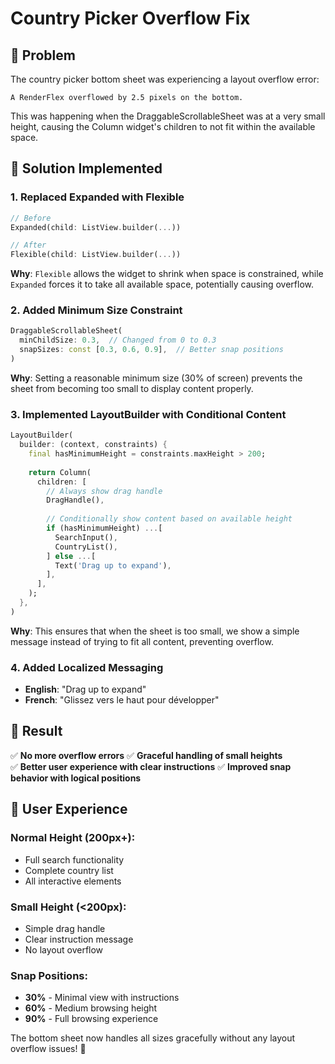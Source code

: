 # Country Picker Overflow Fix

## 🐛 **Problem**
The country picker bottom sheet was experiencing a layout overflow error:
```
A RenderFlex overflowed by 2.5 pixels on the bottom.
```

This was happening when the DraggableScrollableSheet was at a very small height, causing the Column widget's children to not fit within the available space.

## 🔧 **Solution Implemented**

### 1. **Replaced Expanded with Flexible**
```dart
// Before
Expanded(child: ListView.builder(...))

// After  
Flexible(child: ListView.builder(...))
```
**Why**: `Flexible` allows the widget to shrink when space is constrained, while `Expanded` forces it to take all available space, potentially causing overflow.

### 2. **Added Minimum Size Constraint**
```dart
DraggableScrollableSheet(
  minChildSize: 0.3,  // Changed from 0 to 0.3
  snapSizes: const [0.3, 0.6, 0.9],  // Better snap positions
)
```
**Why**: Setting a reasonable minimum size (30% of screen) prevents the sheet from becoming too small to display content properly.

### 3. **Implemented LayoutBuilder with Conditional Content**
```dart
LayoutBuilder(
  builder: (context, constraints) {
    final hasMinimumHeight = constraints.maxHeight > 200;
    
    return Column(
      children: [
        // Always show drag handle
        DragHandle(),
        
        // Conditionally show content based on available height
        if (hasMinimumHeight) ...[
          SearchInput(),
          CountryList(),
        ] else ...[
          Text('Drag up to expand'),
        ],
      ],
    );
  },
)
```
**Why**: This ensures that when the sheet is too small, we show a simple message instead of trying to fit all content, preventing overflow.

### 4. **Added Localized Messaging**
- **English**: "Drag up to expand"
- **French**: "Glissez vers le haut pour développer"

## 🎯 **Result**

✅ **No more overflow errors**
✅ **Graceful handling of small heights**  
✅ **Better user experience with clear instructions**
✅ **Improved snap behavior with logical positions**

## 📱 **User Experience**

### **Normal Height (200px+)**:
- Full search functionality
- Complete country list
- All interactive elements

### **Small Height (<200px)**:
- Simple drag handle
- Clear instruction message
- No layout overflow

### **Snap Positions**:
- **30%** - Minimal view with instructions
- **60%** - Medium browsing height
- **90%** - Full browsing experience

The bottom sheet now handles all sizes gracefully without any layout overflow issues! 🎉

